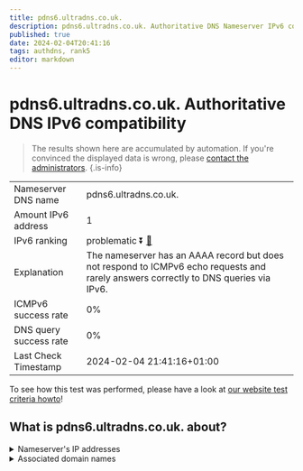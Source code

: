 ```yaml
---
title: pdns6.ultradns.co.uk.
description: pdns6.ultradns.co.uk. Authoritative DNS Nameserver IPv6 compatibility
published: true
date: 2024-02-04T20:41:16
tags: authdns, rank5
editor: markdown
---
```


# pdns6.ultradns.co.uk. Authoritative DNS IPv6 compatibility

> The results shown here are accumulated by automation. If you're convinced the displayed data is wrong, please [contact the administrators](/howto/chat). 
{.is-info}




|   |   |
| - | - |
| Nameserver DNS name | pdns6.ultradns.co.uk.
| Amount IPv6 address | 1
| IPv6 ranking | problematic :arrow_double_down: [🔗](/howto/ranking) |
| Explanation | The nameserver has an AAAA record but does not respond to ICMPv6 echo requests and rarely answers correctly to DNS queries via IPv6. |
| ICMPv6 success rate | 0%|
| DNS query success rate | 0% |
| Last Check Timestamp | 2024-02-04 21:41:16+01:00 |

To see how this test was performed, please have a look at [our website test criteria howto](/howto/testcriteria/authdns)!


## What is pdns6.ultradns.co.uk. about?




<details>
<summary>Nameserver's IP addresses</summary>

2610:a1:1017::1

</details>



<details>
<summary>Associated domain names</summary>

www.crave.ca

</details>
